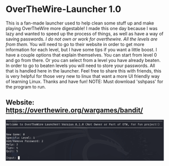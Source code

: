 # OverTheWire-Launcher 1.0
This is a fan-made launcher used to help clean some stuff up and make playing OverTheWire more digestable! 
I made this one day because I was lazy and wanted to speed up the process of things, as well as have 
a way of saving passwords. *I do not own or work for overthewire. All the levels are from them.*
You will need to go to their website in order to get more information for each level, but I have some 
tips if you want a little boost. I have a couple options that explain themselves. You can start from
level 0 and go from there. Or you can select from a level you have already beaten. In order to go to 
beaten levels you will need to store your passwords. All that is handled here in the launcher. Feel
free to share this with friends, this is very helpful for those very new to linux that want a more UI 
friendly way of learning Linux. Thanks and have fun! NOTE: Must download 'sshpass' for the program to run.

Website: https://overthewire.org/wargames/bandit/
----------------------------------------------------------------------------------------------------------
![](OverTheWireLauncher.png)
